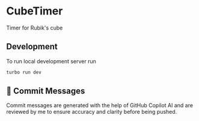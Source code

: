 # CubeTimer

Timer for Rubik's cube

## Development

To run local development server run

```bash
turbo run dev
```

## 🔄 Commit Messages

Commit messages are generated with the help of GitHub Copilot AI and are
reviewed by me to ensure accuracy and clarity before being pushed.
